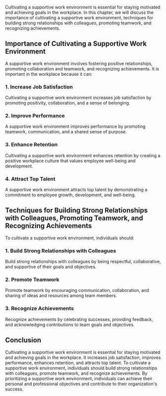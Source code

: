 
Cultivating a supportive work environment is essential for staying motivated and achieving goals in the workplace. In this chapter, we will discuss the importance of cultivating a supportive work environment, techniques for building strong relationships with colleagues, promoting teamwork, and recognizing achievements.

Importance of Cultivating a Supportive Work Environment
-------------------------------------------------------

A supportive work environment involves fostering positive relationships, promoting collaboration and teamwork, and recognizing achievements. It is important in the workplace because it can:

### 1. Increase Job Satisfaction

Cultivating a supportive work environment increases job satisfaction by promoting positivity, collaboration, and a sense of belonging.

### 2. Improve Performance

A supportive work environment improves performance by promoting teamwork, communication, and a shared sense of purpose.

### 3. Enhance Retention

Cultivating a supportive work environment enhances retention by creating a positive workplace culture that values employee well-being and development.

### 4. Attract Top Talent

A supportive work environment attracts top talent by demonstrating a commitment to employee growth, development, and well-being.

Techniques for Building Strong Relationships with Colleagues, Promoting Teamwork, and Recognizing Achievements
--------------------------------------------------------------------------------------------------------------

To cultivate a supportive work environment, individuals should:

### 1. Build Strong Relationships with Colleagues

Build strong relationships with colleagues by being respectful, collaborative, and supportive of their goals and objectives.

### 2. Promote Teamwork

Promote teamwork by encouraging communication, collaboration, and sharing of ideas and resources among team members.

### 3. Recognize Achievements

Recognize achievements by celebrating successes, providing feedback, and acknowledging contributions to team goals and objectives.

Conclusion
----------

Cultivating a supportive work environment is essential for staying motivated and achieving goals in the workplace. It increases job satisfaction, improves performance, enhances retention, and attracts top talent. To cultivate a supportive work environment, individuals should build strong relationships with colleagues, promote teamwork, and recognize achievements. By prioritizing a supportive work environment, individuals can achieve their personal and professional objectives and contribute to their organization's success.
